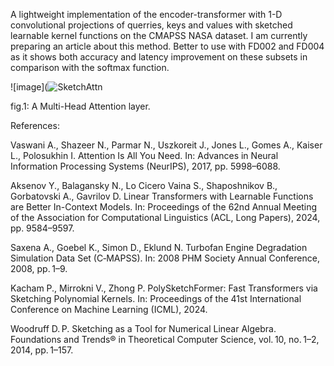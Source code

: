 A lightweight implementation of the encoder-transformer with 1-D convolutional projections of querries, keys and values with sketched learnable kernel functions on the CMAPSS NASA dataset. 
I am currently preparing an article about this method. Better to use with FD002 and FD004 as it shows both accuracy and latency improvement on these subsets in comparison with the softmax function.

![image](![SketchAttn](https://github.com/user-attachments/assets/f4b40910-9bd6-48e5-941b-285bec11772d)

fig.1: A Multi-Head Attention layer.

References:

Vaswani A., Shazeer N., Parmar N., Uszkoreit J., Jones L., Gomes A., Kaiser L., Polosukhin I. Attention Is All You Need. In: Advances in 
Neural Information Processing Systems (NeurIPS), 2017, pp. 5998–6088.

Aksenov Y., Balagansky N., Lo Cicero Vaina S., Shaposhnikov B., Gorbatovski A., Gavrilov D. Linear Transformers with Learnable Functions are Better In-Context Models. 
In: Proceedings of the 62nd Annual Meeting of the Association for Computational Linguistics (ACL, Long Papers), 2024, pp. 9584–9597.

Saxena A., Goebel K., Simon D., Eklund N. Turbofan Engine Degradation Simulation Data Set (C‑MAPSS). In: 2008 PHM Society Annual Conference, 2008, pp. 1–9.

Kacham P., Mirrokni V., Zhong P. PolySketchFormer: Fast Transformers via Sketching Polynomial Kernels. In: Proceedings of the 41st International Conference on Machine Learning (ICML), 2024.

Woodruff D. P. Sketching as a Tool for Numerical Linear Algebra. Foundations and Trends® in Theoretical Computer Science, vol. 10, no. 1–2, 2014, pp. 1–157.

